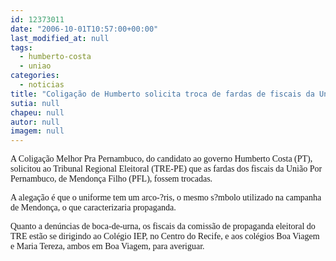 ```yaml
---
id: 12373011
date: "2006-10-01T10:57:00+00:00"
last_modified_at: null
tags:
  - humberto-costa
  - uniao
categories:
  - noticias
title: "Coligação de Humberto solicita troca de fardas de fiscais da União"
sutia: null
chapeu: null
autor: null
imagem: null
---
```

<p><P><FONT face=Verdana>A Coligação Melhor Pra Pernambuco, do candidato ao governo Humberto Costa (PT), solicitou ao Tribunal Regional Eleitoral&nbsp;(TRE-PE) que as fardas dos fiscais da União Por Pernambuco, de Mendonça Filho (PFL), fossem trocadas. </FONT></P></p>
<p><P><FONT face=Verdana>A alegação é que o uniforme tem um arco-?ris, o mesmo s?mbolo utilizado na campanha de Mendonça, o que caracterizaria propaganda.</FONT></P></p>
<p><P><FONT face=Verdana>Quanto a denúncias de boca-de-urna, os fiscais da comissão de propaganda eleitoral do TRE estão se dirigindo ao Colégio IEP, no Centro do Recife, e aos colégios Boa Viagem e Maria Tereza, ambos em Boa Viagem, para averiguar.</FONT></P> </p>
